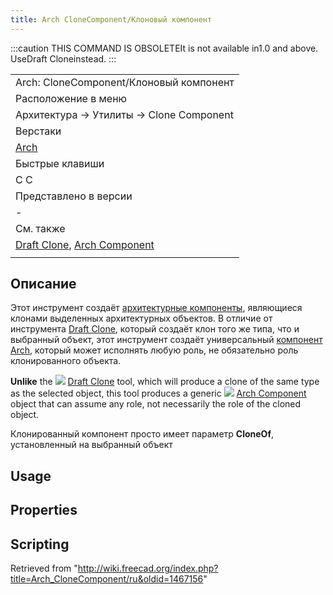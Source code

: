 ```yaml
---
title: Arch CloneComponent/Клоновый компонент
---
```


:::caution
THIS COMMAND IS OBSOLETEIt is not available in1.0 and above. UseDraft Cloneinstead.
:::

|                                                                                                           |
| --------------------------------------------------------------------------------------------------------- |
| Arch: CloneComponent/Клоновый компонент                                                                   |
| Расположение в меню                                                                                       |
| Архитектура → Утилиты → Clone Component                                                                   |
| Верстаки                                                                                                  |
| [Arch](/Arch_Workbench/ru "Arch Workbench/ru")                                                            |
| Быстрые клавиши                                                                                           |
| C C‏‎                                                                                                     |
| Представлено в версии                                                                                     |
| -                                                                                                         |
| См. также                                                                                                 |
| [Draft Clone](/Draft_Clone/ru "Draft Clone/ru"), [Arch Component](/Arch_Component/ru "Arch Component/ru") |
|                                                                                                           |

## Описание

Этот инструмент создаёт [архитектурные компоненты](/Arch_Component/ru "Arch Component/ru"), являющиеся клонами выделенных архитектурных объектов. В отличие от инструмента [Draft Clone](/Draft_Clone/ru "Draft Clone/ru"), который создаёт клон того же типа, что и выбранный объект, этот инструмент создаёт универсальный [компонент Arch](/Arch_Component/ru "Arch Component/ru"), который может исполнять любую роль, не обязательно роль клонированного объекта.

**Unlike** the ![](/images/Draft_Clone.svg) [Draft Clone](/Draft_Clone "Draft Clone") tool, which will produce a clone of the same type as the selected object, this tool produces a generic ![](/images/Arch_Component.svg) [Arch Component](/Arch_Component "Arch Component") object that can assume any role, not necessarily the role of the cloned object.

Клонированный компонент просто имеет параметр **CloneOf**, установленный на выбранный объект

## Usage

## Properties

## Scripting

Retrieved from "<http://wiki.freecad.org/index.php?title=Arch_CloneComponent/ru&oldid=1467156>"

